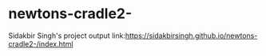 # newtons-cradle2-
Sidakbir Singh's project output link:https://sidakbirsingh.github.io/newtons-cradle2-/index.html
